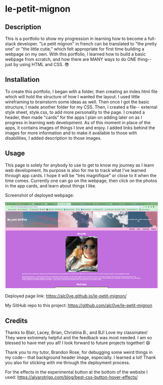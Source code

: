 # le-petit-mignon

## Description

This is a portfolio to show my progression in learning how to become a full-stack developer. "Le petit mignon" in french can be translated to "the pretty one" or "the little cutie," which felt appropriate for first time building a webpage on my own. With this portfolio, I learned how to build a basic webpage from scratch, and how there are MANY ways to do ONE thing-- just by using HTML and CSS. 😎

## Installation

To create this portfolio, I began with a folder, then creating an index.html file which will hold the structure of how I wanted the layout. I used little wireframing to brainstorm some ideas as well. Then once I got the basic structure, I made another folder for my CSS. Then, I created a file-- external style sheet, style.css, to add more personality to the page. I created a header, then made "cards" for the apps I plan on adding later on as I progress in learning web development. As of this moment in place of the apps, it contains images of things I love and enjoy. I added links behind the images for more information and to make it available to those with disabilities, I added description to those images.

## Usage

This page is solely for anybody to use to get to know my journey as I learn web development. Its purpose is also for me to track what I've learned through app cards. I hope it will be "très magnifique" or close to it when the time comes. Currently one can go on the webpage, then click on the photos in the app cards, and learn about things I like.

Screenshot of deployed webpage:

![alt text](/assets/images/Screenshot-le-petit-mignon.png)

Deployed page link: https://alc0ve.github.io/le-petit-mignon/

My GitHub repo to this project: https://github.com/alc0ve/le-petit-mignon

## Credits

Thanks to Blair, Lacey, Brian, Christina B., and BJ! Love my classmates! They were extremely helpful and the feedback was most needed. I am so blessed to have met you all! I look forward to future projects together! 😄

Thank you to my tutor, Brandon Rose, for debugging some weird things in my code-- that background header image, especially. I learned a lot! Thank you also for sticking with me through the deployment process.

For the effects in the experimental button at the bottom of the website I used:
https://alvarotrigo.com/blog/best-css-button-hover-effects/
